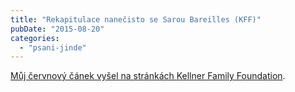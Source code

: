 ```yaml
---
title: "Rekapitulace nanečisto se Sarou Bareilles (KFF)"
pubDate: "2015-08-20"
categories:
  - "psani-jinde"
---
```


[Můj červnový čánek vyšel na stránkách Kellner Family Foundation](http://www.kellnerfoundation.cz/univerzity/nasi-stipendiste/simon-podhajsky/detail/rekapitulace-nanecisto-se-sarou-bareilles).
